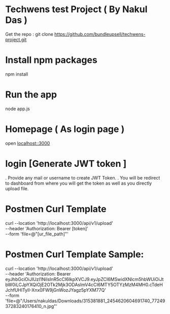 # Techwens test Project ( By Nakul Das )

Get the repo : git clone https://github.com/bundleupsell/techwens-project.git

# Install npm packages
npm install 

# Run the app
node app.js

# Homepage ( As login page )
 open [localhost::3000](http://localhost:3000/)

# login [Generate JWT token ]
 . Provide any mail or username to create JWT Token.
 . You will be redirect to dashboard from where you will get the token as well as you directly upload file.

# Postmen Curl Template
curl --location 'http://localhost:3000/api/v1/upload' \
--header 'Authorization: Bearer [token]' \
--form 'file=@"[ur_file_path]"'


# Postmen Curl Template Sample:

curl --location 'http://localhost:3000/api/v1/upload' \
--header 'Authorization: Bearer eyJhbGciOiJIUzI1NiIsInR5cCI6IkpXVCJ9.eyJpZCI6MSwidXNlcm5hbWUiOiJtbW0iLCJpYXQiOjE2OTk2Mjk3ODAsImV4cCI6MTY5OTYzMzM4MH0.cTdeHJchfUHlTylI-Xnx0FW9jGnWozJYagz5pYXM77Q' \
--form 'file=@"/Users/nakuldas/Downloads/315381881_2454620604691740_7724937283240176410_n.jpg"'
